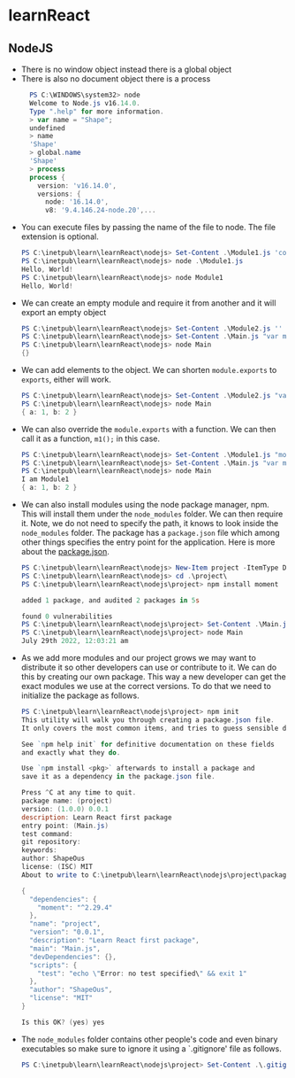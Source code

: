 # learnReact

## NodeJS
- There is no window object instead there is a global object
- There is also no document object there is a process
  ```powershell
    PS C:\WINDOWS\system32> node
    Welcome to Node.js v16.14.0.
    Type ".help" for more information.
    > var name = "Shape";
    undefined
    > name
    'Shape'
    > global.name
    'Shape'
    > process
    process {
      version: 'v16.14.0',
      versions: {
        node: '16.14.0',
        v8: '9.4.146.24-node.20',...
  ```
- You can execute files by passing the name of the file to node.  The file extension is optional.
  ```powershell
  PS C:\inetpub\learn\learnReact\nodejs> Set-Content .\Module1.js 'console.log("Hello, World!");'
  PS C:\inetpub\learn\learnReact\nodejs> node .\Module1.js
  Hello, World!
  PS C:\inetpub\learn\learnReact\nodejs> node Module1
  Hello, World!
  ```
- We can create an empty module and require it from another and it will export an empty object
  ```powershell
  PS C:\inetpub\learn\learnReact\nodejs> Set-Content .\Module2.js ''
  PS C:\inetpub\learn\learnReact\nodejs> Set-Content .\Main.js "var m2 = require('./Module2');`rconsole.log(m2);"
  PS C:\inetpub\learn\learnReact\nodejs> node Main
  {}
  ```
- We can add elements to the object.  We can shorten `module.exports` to `exports`, either will work.
  ```powershell
  PS C:\inetpub\learn\learnReact\nodejs> Set-Content .\Module2.js "var a = 1;`rvar b = 2;`rmodule.exports.a = a;`rexports.b = b;"
  PS C:\inetpub\learn\learnReact\nodejs> node Main
  { a: 1, b: 2 }
  ```
- We can also override the `module.exports` with a function.  We can then call it as a function, `m1();` in this case.
  ```powershell
  PS C:\inetpub\learn\learnReact\nodejs> Set-Content .\Module1.js "module.exports = () => {`r  console.log('I am Module1');`r};"
  PS C:\inetpub\learn\learnReact\nodejs> Set-Content .\Main.js "var m1 = require('./Module1');`rvar m2 = require('./Module2');`rm1();`rconsole.log(m2);"
  PS C:\inetpub\learn\learnReact\nodejs> node Main
  I am Module1
  { a: 1, b: 2 }
  ```
- We can also install modules using the node package manager, npm.  This will install them under the `node_modules` folder.  We can then require it.  Note, we do not need to specify the path, it knows to look inside the `node_modules` folder.  The package has a `package.json` file which among other things specifies the entry point for the application.  Here is more about the [package.json](https://nodejs.dev/learn/the-package-json-guide).  
  ```powershell
  PS C:\inetpub\learn\learnReact\nodejs> New-Item project -ItemType Directory
  PS C:\inetpub\learn\learnReact\nodejs> cd .\project\
  PS C:\inetpub\learn\learnReact\nodejs\project> npm install moment

  added 1 package, and audited 2 packages in 5s

  found 0 vulnerabilities
  PS C:\inetpub\learn\learnReact\nodejs\project> Set-Content .\Main.js "var moment = require('moment');`rconsole.log(moment().format('MMMM Do YYYY, h:mm:ss a'));"
  PS C:\inetpub\learn\learnReact\nodejs\project> node Main
  July 29th 2022, 12:03:21 am
  ```
- As we add more modules and our project grows we may want to distribute it so other developers can use or contribute to it.  We can do this by creating our own package.  This way a new developer can get the exact modules we use at the correct versions.  To do that we need to initialize the package as follows.
  ```powershell
  PS C:\inetpub\learn\learnReact\nodejs\project> npm init
  This utility will walk you through creating a package.json file.
  It only covers the most common items, and tries to guess sensible defaults.

  See `npm help init` for definitive documentation on these fields
  and exactly what they do.

  Use `npm install <pkg>` afterwards to install a package and
  save it as a dependency in the package.json file.

  Press ^C at any time to quit.
  package name: (project)
  version: (1.0.0) 0.0.1
  description: Learn React first package
  entry point: (Main.js)
  test command:
  git repository:
  keywords:
  author: ShapeOus
  license: (ISC) MIT
  About to write to C:\inetpub\learn\learnReact\nodejs\project\package.json:

  {
    "dependencies": {
      "moment": "^2.29.4"
    },
    "name": "project",
    "version": "0.0.1",
    "description": "Learn React first package",
    "main": "Main.js",
    "devDependencies": {},
    "scripts": {
      "test": "echo \"Error: no test specified\" && exit 1"
    },
    "author": "ShapeOus",
    "license": "MIT"
  }

  Is this OK? (yes) yes
  ```
- The `node_modules` folder contains other people's code and even binary executables so make sure to ignore it using a `.gitignore' file as follows.
  ```powershell
  PS C:\inetpub\learn\learnReact\nodejs\project> Set-Content .\.gitignore "mode_modules"
  ```
